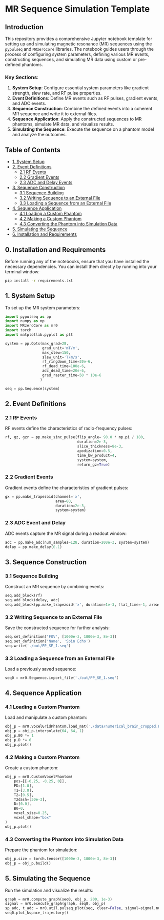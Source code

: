 # MR Sequence Simulation Template

## Introduction

This repository provides a comprehensive Jupyter notebook template for setting up and simulating magnetic resonance (MR) sequences using the `pypulseq` and `MRzeroCore` libraries. The notebook guides users through the process of configuring system parameters, defining various MR events, constructing sequences, and simulating MR data using custom or pre-defined phantoms.

### Key Sections:
1. **System Setup**: Configure essential system parameters like gradient strength, slew rate, and RF pulse properties.
2. **Event Definitions**: Define MR events such as RF pulses, gradient events, and ADC events.
3. **Sequence Construction**: Combine the defined events into a coherent MR sequence and write it to external files.
4. **Sequence Application**: Apply the constructed sequences to MR phantoms, simulate MR data, and visualize results.
5. **Simulating the Sequence**: Execute the sequence on a phantom model and analyze the outcomes.

## Table of Contents
- [1. System Setup](#1-system-setup)
- [2. Event Definitions](#2-event-definitions)
  - [2.1 RF Events](#21-rf-events)
  - [2.2 Gradient Events](#22-gradient-events)
  - [2.3 ADC and Delay Events](#23-adc-and-delay-events)
- [3. Sequence Construction](#3-sequence-construction)
  - [3.1 Sequence Building](#31-sequence-building)
  - [3.2 Writing Sequence to an External File](#32-writing-sequence-to-an-external-file)
  - [3.3 Loading a Sequence from an External File](#33-loading-a-sequence-from-an-external-file)
- [4. Sequence Application](#4-sequence-application)
  - [4.1 Loading a Custom Phantom](#41-loading-a-custom-phantom)
  - [4.2 Making a Custom Phantom](#42-making-a-custom-phantom)
  - [4.3 Converting the Phantom into Simulation Data](#43-converting-the-phantom-into-simulation-data)
- [5. Simulating the Sequence](#5-simulating-the-sequence)
- [6. Installation and Requirements](#6-installation-and-requirements)

## 0. Installation and Requirements

Before running any of the notebooks, ensure that you have installed the necessary dependencies. You can install them directly by running into your terminal window:

```bash
pip install -r requirements.txt
```

## 1. System Setup

To set up the MR system parameters:

```python
import pypulseq as pp
import numpy as np
import MRzeroCore as mr0
import torch
import matplotlib.pyplot as plt

system = pp.Opts(max_grad=28,             
                 grad_unit='mT/m',                   
                 max_slew=150,                        
                 slew_unit='T/m/s',     
                 rf_ringdown_time=20e-6,                                     
                 rf_dead_time=100e-6,             
                 adc_dead_time=20e-6,   
                 grad_raster_time=50 * 10e-6 
                )

seq = pp.Sequence(system)
```

## 2. Event Definitions

### 2.1 RF Events

RF events define the characteristics of radio-frequency pulses:

```python
rf, gz, gzr = pp.make_sinc_pulse(flip_angle= 90.0 * np.pi / 180,     
                                 duration=2e-3,                      
                                 slice_thickness=8e-3,              
                                 apodization=0.5,                   
                                 time_bw_product=4,                  
                                 system=system,                      
                                 return_gz=True)
```

### 2.2 Gradient Events

Gradient events define the characteristics of gradient pulses:

```python
gx = pp.make_trapezoid(channel='x', 
                       area=80, 
                       duration=2e-3, 
                       system=system)
```

### 2.3 ADC Event and Delay

ADC events capture the MR signal during a readout window:

```python
adc = pp.make_adc(num_samples=128, duration=200e-3, system=system)
delay = pp.make_delay(0.1)
```

## 3. Sequence Construction

### 3.1 Sequence Building

Construct an MR sequence by combining events:

```python
seq.add_block(rf)
seq.add_block(delay, adc)
seq.add_block(pp.make_trapezoid('x', duration=1e-3, flat_time=-1, area=1))
```

### 3.2 Writing Sequence to an External File

Save the constructed sequence for further analysis:

```python
seq.set_definition('FOV', [1000e-3, 1000e-3, 8e-3])
seq.set_definition('Name', 'Spin Echo')
seq.write('./out/PP_SE_1.seq')
```

### 3.3 Loading a Sequence from an External File

Load a previously saved sequence:

```python
seq0 = mr0.Sequence.import_file('./out/PP_SE_1.seq')
```

## 4. Sequence Application

### 4.1 Loading a Custom Phantom

Load and manipulate a custom phantom:

```python
obj_p = mr0.VoxelGridPhantom.load_mat('./data/numerical_brain_cropped.mat')
obj_p = obj_p.interpolate(64, 64, 1)
obj_p.B0 *= 1
obj_p.D *= 0
obj_p.plot()
```

### 4.2 Making a Custom Phantom

Create a custom phantom:

```python
obj_p = mr0.CustomVoxelPhantom(
    pos=[[-0.25, -0.25, 0]],
    PD=[1.0],
    T1=[3.0],
    T2=[0.5],
    T2dash=[30e-3],
    D=[0.0],
    B0=0,
    voxel_size=0.25,
    voxel_shape="box"
)
obj_p.plot()
```

### 4.3 Converting the Phantom into Simulation Data

Prepare the phantom for simulation:

```python
obj_p.size = torch.tensor([1000e-3, 1000e-3, 8e-3])
obj_p = obj_p.build()
```

## 5. Simulating the Sequence

Run the simulation and visualize the results:

```python
graph = mr0.compute_graph(seq0, obj_p, 200, 1e-3)
signal = mr0.execute_graph(graph, seq0, obj_p)
sp_adc, t_adc = mr0.util.pulseq_plot(seq, clear=False, signal=signal.numpy())
seq0.plot_kspace_trajectory()
```
